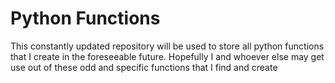 # Python Functions
This constantly updated repository will be used to store all python functions that I create in the foreseeable future.
Hopefully I and whoever else may get use out of these odd and specific functions that I find and create
